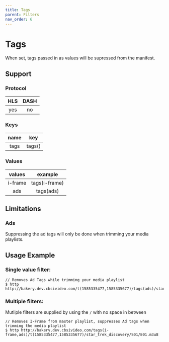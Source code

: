 ```yaml
---
title: Tags
parent: Filters
nav_order: 6
---
```


# Tags
When set, tags passed in as values will be supressed from the manifest.

## Support

### Protocol

HLS | DASH |
:--:|:----:|
yes | no   |

### Keys

| name    | key    |
|:-------:|:------:|
| tags    | tags() |

### Values

| values  | example       |
|:-------:|:-------------:|
| i-frame | tags(i-frame) |
| ads     | tags(ads)     |

## Limitations
### Ads
Suppressing the ad tags will only be done when trimming your media playlists. 

## Usage Example 
### Single value filter:

    // Removes Ad Tags while trimming your media playlist
    $ http http://bakery.dev.cbsivideo.com/t(1585335477,1585335677)/tags(ads)/star_trek_discovery/S01/E01.m3u8

### Multiple filters:
Mutliple filters are supplied by using the `/` with no space in between

    // Removes I-Frame from master playlist, suppresses Ad tags when trimming the media playlist
    $ http http://bakery.dev.cbsivideo.com/tags(i-frame,ads)/t(1585335477,1585335677)/star_trek_discovery/S01/E01.m3u8

